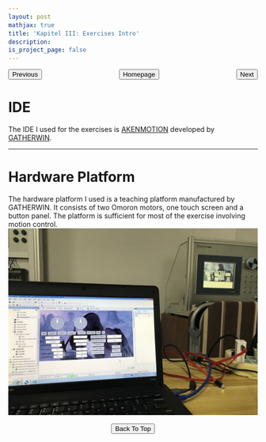 ```yaml
---
layout: post
mathjax: true
title: 'Kapitel III: Exercises Intro'
description: 
is_project_page: false
---
```



<p style="text-align:center;">
<button type="button" onclick="window.location.href='index.html';">Homepage</button>
<span style="float:left;"><button type="button" onclick="alert('This is the first chapter!')">Previous</button></span>
<span style="float:right;"><button type="button" onclick="window.location.href='ch3.html';">Next</button></span>
</p>

# IDE
The IDE I used for the exercises is [AKENMOTION](http://www.gatherwin.com.cn/En/chain.asp?SortID=14) developed by [GATHERWIN](http://www.gatherwin.com.cn/En/main.asp).

***

# Hardware Platform
The hardware platform I used is a teaching platform manufactured by GATHERWIN. It consists of two Omoron motors, one touch screen and a button panel. The platform is sufficient for most of the exercise involving motion control.
![hardware platform](assets/images/hardware_platform.jpg)


<p style="text-align:center;">
<button type="button" onclick="window.location.href='#top';">Back To Top</button>
<p>
